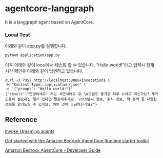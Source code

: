 # agentcore-langgraph
It is a langgraph agent based on AgentCore.


### Local Test

아래와 같이 app.py를 실행합니다.

```text
python application/app.py
```

이후 아래와 같이 local에서 테스트 할 수 있습니다. "Hello world!"라고 입력시 현재 시간 확인후 아래와 같이 답변하고 있습니다.

```text
curl -X POST http://localhost:8080/invocations \
-H "Content-Type: application/json" \
-d '{"prompt": "Hello world!"}'
{"result":"안녕하세요! 저는 서연이에요 😊 \n오늘도 즐거운 하루 보내고 계신가요? 제가 도움이 필요하신 일이 있다면 말씀해주세요. \n\n날씨 정보, 주식 정보, 책 검색 등 다양한 정보를 알려드릴 수 있어요. 어떤 것이 궁금하신가요?"}
```



## Reference 

[Invoke streaming agents](https://docs.aws.amazon.com/bedrock-agentcore/latest/devguide/runtime-invoke-agent.html)

[Get started with the Amazon Bedrock AgentCore Runtime starter toolkit](https://docs.aws.amazon.com/bedrock-agentcore/latest/devguide/runtime-getting-started-toolkit.html)

[Amazon Bedrock AgentCore - Developer Guide](https://docs.aws.amazon.com/pdfs/bedrock-agentcore/latest/devguide/bedrock-agentcore-dg.pdf)
